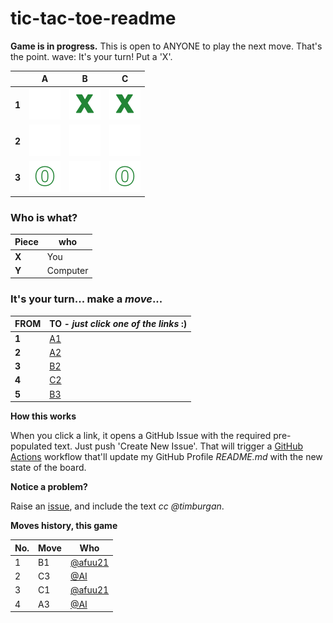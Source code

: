 # tic-tac-toe-readme

**Game is in progress.** This is open to ANYONE to play the next move. That's the point. wave: It's your turn! Put a 'X'.



||A|B|C|
|-|:-:|:-:|:-:|
|**1**|![](./images/green/blank.png)|![](./images/green/1.png)|![](./images/green/1.png)|
|**2**|![](./images/green/blank.png)|![](./images/green/blank.png)|![](./images/green/blank.png)|
|**3**|![](./images/green/0.png)|![](./images/green/blank.png)|![](./images/green/0.png)|


### **Who is what?**
|Piece|who|
|-|-|
|**X**|You|
|**Y**|Computer|


### **It's your turn... make a _move_...**

|FROM|TO - _just click one of the links_ :)|
|-|-|
|**1**|<a target="_blank" rel="noopener" href="https://github.com/tanishq-singh-2301/tic-tac-toe-readme/issues/new?title=_ttt_move_a1_'::'''.'._&labels=make+move&body=Jush+push+'Submit+new+issue'.+You+don't+need+to+do+anything+else.">A1</a>|
|**2**|<a target="_blank" rel="noopener" href="https://github.com/tanishq-singh-2301/tic-tac-toe-readme/issues/new?title=_ttt_move_a2_'::'''.'._&labels=make+move&body=Jush+push+'Submit+new+issue'.+You+don't+need+to+do+anything+else.">A2</a>|
|**3**|<a target="_blank" rel="noopener" href="https://github.com/tanishq-singh-2301/tic-tac-toe-readme/issues/new?title=_ttt_move_b2_'::'''.'._&labels=make+move&body=Jush+push+'Submit+new+issue'.+You+don't+need+to+do+anything+else.">B2</a>|
|**4**|<a target="_blank" rel="noopener" href="https://github.com/tanishq-singh-2301/tic-tac-toe-readme/issues/new?title=_ttt_move_c2_'::'''.'._&labels=make+move&body=Jush+push+'Submit+new+issue'.+You+don't+need+to+do+anything+else.">C2</a>|
|**5**|<a target="_blank" rel="noopener" href="https://github.com/tanishq-singh-2301/tic-tac-toe-readme/issues/new?title=_ttt_move_b3_'::'''.'._&labels=make+move&body=Jush+push+'Submit+new+issue'.+You+don't+need+to+do+anything+else.">B3</a>|


**How this works**

When you click a link, it opens a GitHub Issue with the required pre-populated text. Just push 'Create New Issue'. That will trigger a [GitHub Actions](https://github.blog/2020-07-03-github-action-hero-casey-lee/) workflow that'll update my GitHub Profile _README.md_ with the new state of the board.


**Notice a problem?**

Raise an [issue](https://github.com/timburgan/timburgan/issues), and include the text _cc @timburgan_.


**Moves history, this game**

|No.|Move|Who|
|-|-|-|
|1|B1|[@afuu21](https://github.com/afuu21)|
|2|C3|[@AI](https://github.com/tanishq-singh-2301/tic-tac-toe-readme)|
|3|C1|[@afuu21](https://github.com/afuu21)|
|4|A3|[@AI](https://github.com/tanishq-singh-2301/tic-tac-toe-readme)|
